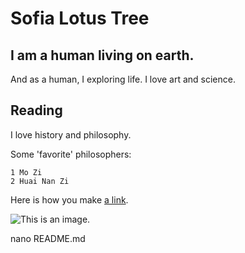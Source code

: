 # Sofia Lotus Tree

## I am a human living on earth. 

And as a human, I exploring life. I love art and science. 

## Reading

I love history and philosophy. 

Some 'favorite' philosophers:

```
1 Mo Zi
2 Huai Nan Zi
```

Here is how you make [a link](https://www.wikipedia.org/).

![This is an image.](https://github.com/yihui/xaringan/releases/download/v0.0.2/karl-moustache.jpg)

nano README.md

